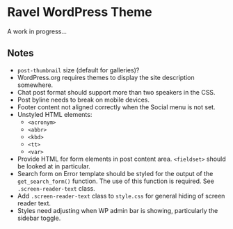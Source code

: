 # Ravel WordPress Theme

A work in progress...

## Notes

* `post-thumbnail` size (default for galleries)?
* WordPress.org requires themes to display the site description somewhere.
* Chat post format should support more than two speakers in the CSS.
* Post byline needs to break on mobile devices.
* Footer content not aligned correctly when the Social menu is not set.
* Unstyled HTML elements:
	* `<acronym>`
	* `<abbr>`
	* `<kbd>`
	* `<tt>`
	* `<var>`
* Provide HTML for form elements in post content area.  `<fieldset>` should be looked at in particular.
* Search form on Error template should be styled for the output of the `get_search_form()` function.  The use of this function is required.  See `.screen-reader-text` class.
* Add `.screen-reader-text` class to `style.css` for general hiding of screen reader text.
* Styles need adjusting when WP admin bar is showing, particularly the sidebar toggle.